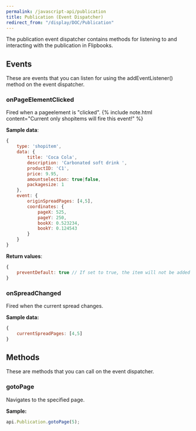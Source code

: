 ```yaml
---
permalink: /javascript-api/publication
title: Publication (Event Dispatcher)
redirect_from: "/display/DOC/Publication"
---
```


The publication event dispatcher contains methods for listening to and interacting with the publication in Flipbooks.

## Events
These are events that you can listen for using the addEventListener() method on the event dispatcher.

### onPageElementClicked

Fired when a pageelement is "clicked".
{% include note.html content="Current only shopitems will fire this event!" %}

**Sample data**:

```javascript
{
    type: 'shopitem',
    data: {
        title: 'Coca Cola',
        description: 'Carbonated soft drink ',
        productID: 'C1',
        price: 9.95,
        amountselection: true|false,
        packagesize: 1
    },
    event: {
        originSpreadPages: [4,5],
        coordinates: {
            pageX: 525,
            pageY: 250,
            bookX: 0.523234,
            bookY: 0.124543
        }
    }
}
```

**Return values**:

```javascript
{
    preventDefault: true // If set to true, the item will not be added to the Flipbook basket.
}
```

### onSpreadChanged
Fired when the current spread changes.

**Sample data:**

```javascript
{
    currentSpreadPages: [4,5]
}
```

## Methods
These are methods that you can call on the event dispatcher.

### gotoPage

Navigates to the specified page.

**Sample:**

```javascript
api.Publication.gotoPage(5);
```